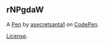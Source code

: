 rNPgdaW
-------


A [Pen](https://codepen.io/asecretsanta1/pen/rNPgdaW) by [asecretsanta1](https://codepen.io/asecretsanta1) on [CodePen](https://codepen.io).

[License](https://codepen.io/license/pen/rNPgdaW).